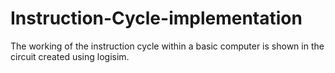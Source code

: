 # Instruction-Cycle-implementation
The working of the instruction cycle within a basic computer is shown in the circuit created using logisim.
